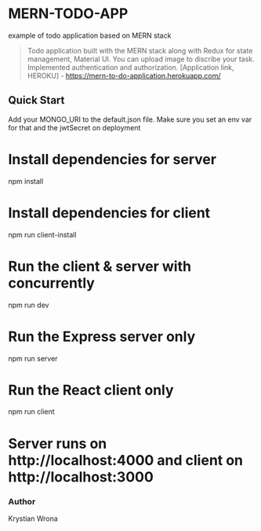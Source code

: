 # MERN-TODO-APP
example of todo application based on MERN stack

> Todo application built with the MERN stack along with Redux for state management, Material UI.
> You can upload image to discribe your task. Implemented authentication and authorization.
> [Application link, HEROKU] - https://mern-to-do-application.herokuapp.com/

## Quick Start

Add your MONGO_URI to the default.json file. Make sure you set an env var for that and the jwtSecret on deployment

# Install dependencies for server
npm install

# Install dependencies for client
npm run client-install

# Run the client & server with concurrently
npm run dev

# Run the Express server only
npm run server

# Run the React client only
npm run client

# Server runs on http://localhost:4000 and client on http://localhost:3000

### Author

Krystian Wrona


